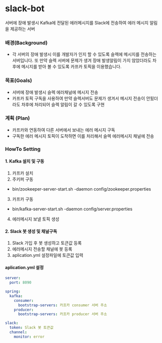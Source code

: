 # slack-bot
서버에 장애 발생시 Kafka에 전달된 에러메시지를 Slack에 전송하여 에러 메시지 알림을 제공하는 서버

### 배경(Background)

* 각 서버의 장애 발생시 이를 개발자가 인지 할 수 있도록 슬렉에 메시지를 전송하는 서버입니다. 또 만약 슬렉 서버에 문제가 생겨 장애 발생알림이 가지 않았더라도 차후에 메시지를 받아 볼 수 있도록 카프카 토픽을 이용했습니다.

### 목표(Goals)

* 서버에 장애 발생시 슬렉 에러채널에 메시지 전송
* 카프카 토픽 구독을 사용하여 만약 슬렉서버도 문제가 생겨서 메시지 전송이 안됬더라도 차후에 처리되어 슬렉 알림이 갈 수 있도록 구현 

### 계획 (Plan)
* 카프카와 연동하여 다른 서버에서 보내는 에러 메시지 구독
* 구독한 에러 메시지 토픽이 도착하면 이를 처리해서 슬렉 에러메시지 채널에 전송


### HowTo Setting


#### 1. Kafka 설치 및 구동
1. 카프카 설치
2. 주키퍼 구동
- bin/zookeeper-server-start.sh -daemon config/zookeeper.properties
3. 카프카 구동
- bin/kafka-server-start.sh -daemon config/server.properties
4. 에러메시지 보낼 토픽 생성

#### 2. Slack 봇 생성 및 채널구독
1. Slack 가입 후 봇 생성하고 토큰값 등록
2. 에러메시지 전송할 채널에 봇 등록
3. aplication.yml 설정파일에 토큰값 입력


#### aplication.yml 설정

```yml
server:
  port: 8090

spring:
  kafka:
    consumer:
      bootstrap-servers: 카프카 consumer 서버 주소
    producer:
      bootstrap-servers: 카프카 producer 서버 주소

slack:
  token: Slack 봇 토큰값
  channel:
    monitor: error

```






